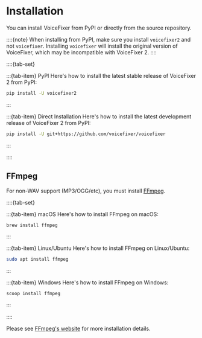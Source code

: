 # Installation

You can install VoiceFixer from PyPI or directly from the source repository.

::::{note}
When installing from PyPI, make sure you install `voicefixer2` and not `voicefixer`. Installing `voicefixer` will install the original version of VoiceFixer, which may be incompatible with VoiceFixer 2.
::::

::::{tab-set}

:::{tab-item} PyPI
Here's how to install the latest stable release of VoiceFixer 2 from PyPI:
```bash
pip install -U voicefixer2
```
:::

:::{tab-item} Direct Installation
Here's how to install the latest development release of VoiceFixer 2 from PyPI:
```bash
pip install -U git+https://github.com/voicefixer/voicefixer
```
:::

::::


## FFmpeg

For non-WAV support (MP3/OGG/etc), you must install [FFmpeg](https://ffmpeg.org/).

::::{tab-set}

:::{tab-item} macOS
Here's how to install FFmpeg on macOS:
```bash
brew install ffmpeg
```
:::

:::{tab-item} Linux/Ubuntu
Here's how to install FFmpeg on Linux/Ubuntu:
```bash
sudo apt install ffmpeg
```
:::

:::{tab-item} Windows
Here's how to install FFmpeg on Windows:
```bash
scoop install ffmpeg
```
:::

::::

Please see [FFmpeg's website](https://ffmpeg.org/) for more installation details.